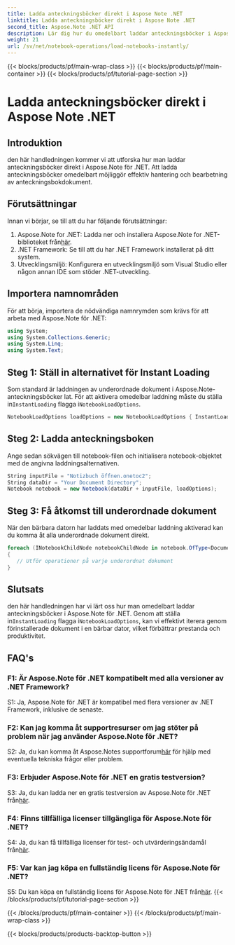 ```yaml
---
title: Ladda anteckningsböcker direkt i Aspose Note .NET
linktitle: Ladda anteckningsböcker direkt i Aspose Note .NET
second_title: Aspose.Note .NET API
description: Lär dig hur du omedelbart laddar anteckningsböcker i Aspose.Note för .NET för att förbättra dokumentbehandlingseffektiviteten och produktiviteten.
weight: 21
url: /sv/net/notebook-operations/load-notebooks-instantly/
---
```


{{< blocks/products/pf/main-wrap-class >}}
{{< blocks/products/pf/main-container >}}
{{< blocks/products/pf/tutorial-page-section >}}

# Ladda anteckningsböcker direkt i Aspose Note .NET

## Introduktion

den här handledningen kommer vi att utforska hur man laddar anteckningsböcker direkt i Aspose.Note för .NET. Att ladda anteckningsböcker omedelbart möjliggör effektiv hantering och bearbetning av anteckningsbokdokument.

## Förutsättningar

Innan vi börjar, se till att du har följande förutsättningar:

1.  Aspose.Note for .NET: Ladda ner och installera Aspose.Note for .NET-biblioteket från[här](https://releases.aspose.com/note/net/).
2. .NET Framework: Se till att du har .NET Framework installerat på ditt system.
3. Utvecklingsmiljö: Konfigurera en utvecklingsmiljö som Visual Studio eller någon annan IDE som stöder .NET-utveckling.

## Importera namnområden

För att börja, importera de nödvändiga namnrymden som krävs för att arbeta med Aspose.Note för .NET:

```csharp
using System;
using System.Collections.Generic;
using System.Linq;
using System.Text;
```

## Steg 1: Ställ in alternativet för Instant Loading

 Som standard är laddningen av underordnade dokument i Aspose.Note-anteckningsböcker lat. För att aktivera omedelbar laddning måste du ställa in`InstantLoading` flagga i`NotebookLoadOptions`.

```csharp
NotebookLoadOptions loadOptions = new NotebookLoadOptions { InstantLoading = true };
```

## Steg 2: Ladda anteckningsboken

Ange sedan sökvägen till notebook-filen och initialisera notebook-objektet med de angivna laddningsalternativen.

```csharp
String inputFile = "Notizbuch öffnen.onetoc2";
String dataDir = "Your Document Directory";
Notebook notebook = new Notebook(dataDir + inputFile, loadOptions);
```

## Steg 3: Få åtkomst till underordnade dokument

När den bärbara datorn har laddats med omedelbar laddning aktiverad kan du komma åt alla underordnade dokument direkt.

```csharp
foreach (INotebookChildNode notebookChildNode in notebook.OfType<Document>()) 
{
   // Utför operationer på varje underordnat dokument
}
```

## Slutsats

 den här handledningen har vi lärt oss hur man omedelbart laddar anteckningsböcker i Aspose.Note för .NET. Genom att ställa in`InstantLoading` flagga i`NotebookLoadOptions`, kan vi effektivt iterera genom förinstallerade dokument i en bärbar dator, vilket förbättrar prestanda och produktivitet.

## FAQ's

### F1: Är Aspose.Note för .NET kompatibelt med alla versioner av .NET Framework?

S1: Ja, Aspose.Note för .NET är kompatibel med flera versioner av .NET Framework, inklusive de senaste.

### F2: Kan jag komma åt supportresurser om jag stöter på problem när jag använder Aspose.Note för .NET?

 S2: Ja, du kan komma åt Aspose.Notes supportforum[här](https://forum.aspose.com/c/note/28) för hjälp med eventuella tekniska frågor eller problem.

### F3: Erbjuder Aspose.Note för .NET en gratis testversion?

 S3: Ja, du kan ladda ner en gratis testversion av Aspose.Note för .NET från[här](https://releases.aspose.com/).

### F4: Finns tillfälliga licenser tillgängliga för Aspose.Note för .NET?

 S4: Ja, du kan få tillfälliga licenser för test- och utvärderingsändamål från[här](https://purchase.aspose.com/temporary-license/).

### F5: Var kan jag köpa en fullständig licens för Aspose.Note för .NET?

 S5: Du kan köpa en fullständig licens för Aspose.Note för .NET från[här](https://purchase.aspose.com/buy).
{{< /blocks/products/pf/tutorial-page-section >}}

{{< /blocks/products/pf/main-container >}}
{{< /blocks/products/pf/main-wrap-class >}}

{{< blocks/products/products-backtop-button >}}
